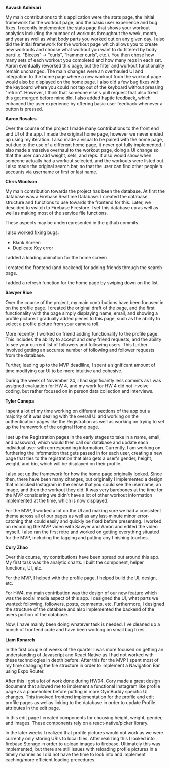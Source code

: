 **Aavash Adhikari**

My main contributions to this application were the stats page, the initial framework for the workout page, and the basic user experience and bug fixes. I recently implemented the stats page that shows your workout analytics including the number of workouts throughout the week, month, and year as well as what body parts you worked out on any given day. I also did the initial framework for the workout page which allows you to create new workouts and choose what workout you want to do filtered by body part(i.e. "Biceps" -> "curls", "hammer curls", etc.). You then chose how many sets of each workout you completed and how many reps in each set. Aaron eventually reworked this page, but the filter and workout functionality remain unchanged. The main changes were an overhauled UI and integration to the home page where a new workout from the workout page would also be displayed on the home page. I also did a few bug fixes with the keyboard where you could not tap out of the keyboard without pressing "return". However, I think that someone else's pull request that also fixed this got merged before mine did. I also added haptic feedback, which enhanced the user experience by offering basic user feedback whenever a button is pressed.

**Aaron Rosales** 

Over the course of the project I made many contributions to the front end and UI of the app. I made the original home page, however we never ended up using my iteration. I also made a visual to be paired with the home page, but due to the use of a different home page, it never got fully implemented. I also made a massive overhaul to the workout page, doing a UI change so that the user can add weight, sets, and reps. It also would show when someone actually had a workout selected, and the workouts were listed out. I also made the original search bar, so that the user can find other people's accounts via username or first or last name.

**Chris Woolson**

My main contribution towards the project has been the database. At first the database was a Firebase Realtime Database. I created the database, structure and functions to use towards the frontend for this. Later, we descided to switch to Firebase Firestore. I set this database up as well as well as making most of the service file functions.

These aspects may be underrepresented in the github commits.

I also worked fixing bugs:
- Blank Screen
- Duplicate Key error

I added a loading animation for the home screen

I created the frontend (and backend) for adding friends through the search page.

I added a refresh function for the home page by swiping down on the list.


**Sawyer Rice**

Over the course of the project, my main contributions have been focused in on the profile page. I created the original draft of the page, and the first functionality with the page simply displaying name, email, and showing a profile picture. I gradually added pieces to this page, such as the ability to select a profile picture from your camera roll.

More recently, I worked on friend adding functionality to the profile page. This includes the ability to accept and deny friend requests, and the ability to see your current list of followers and following users. This further involved getting an accurate number of following and follower requests from the database.

Further, leading up to the MVP deadlilne, I spent a significant amount of time modifying our UI to be more intuitive and cohesive.

During the week of November 24, I had significantly less commits as I was assigned evaluation for HW 4, and my work for HW 4 did not involve coding, but rather focused on in person data collection and interviews.

**Tyler Canepa**

I spent a lot of my time working on different sections of the app but a majority of it was dealing with the overall UI and working on the authentication pages like the Registration as well as working on trying to set up the framework of the original Home page.

I set up the Registration pages in the early stages to take in a name, email, and password, which would then call our database and update each individual user with corresponding information. Currently, I am working on furthering the information that gets passed in for each user, creating a new page that ties to the registration that also gets a user's gender, height, weight, and bio, which will be displayed on their profile.

I also set up the framework for how the home page originally looked. Since then, there have been many changes, but originally I implemented a design that mimicked Instagram in the sense that you could see the username, an image, and then the workout they did. It was very barebones at the time for the MVP considering we didn’t have a lot of other workout information implemented at the time, which is now displayed.

For the MVP, I worked a lot on the UI and making sure we had a consistent theme across all of our pages as well as any last-minute minor error-catching that could easily and quickly be fixed before presenting. I worked on recording the MVP video with Sawyer and Aaron and edited the video myself. I also ran the first retro and worked on getting everything situated for the MVP, including the tagging and putting any finishing touches.

**Cory Zhao**

Over this course, my contributions have been spread out around this app. My first task was the analytic charts. I built the component, helper functions, UI, etc.

For the MVP, I helped with the profile page. I helped build the UI, design, etc.

For HW4, my main contribution was the design of our new feature which was the social media aspect of this app. I designed the UI, what parts we wanted: following, followers, posts, comments, etc. Furthermore, I designed the structure of the database and also implemented the backend of the users portion of the database.

Now, I have mainly been doing whatever task is needed. I've cleaned up a bunch of frontend code and have been working on small bug fixes.

**Liam Ronarch**

In the first couple of weeks of the quarter I was more focused on getting an understanding of Javascript and React Native as I had not worked with these technologies in depth before. After this for the MVP I spent most of my time changing the file structure in order to implement a Navigation Bar using Expo Router.

After this I got a lot of work done during HW04. Cory made a great design document that allowed me to implement a functional Instagram like profile page as a placeholder before putting in more GymBuddy specific UI changes. This involved frontend implementation for the profile and edit profile pages as wellas linking to the database in order to update Profile attributes in the edit page.

In this edit page I created components for choosing height, weight, gender, and images. These components rely on a react-native/picker library.

In the later weeks I realized that profile pictures would not work as we were currently only storing URIs to local files. After realizing this I looked into firebase Storage in order to upload images to firebase. Ultimately this was implemented, but there are still issues with reloading profile pictures in a timely manner as I did not have the time to look into and implement caching/more efficient loading precedures.
